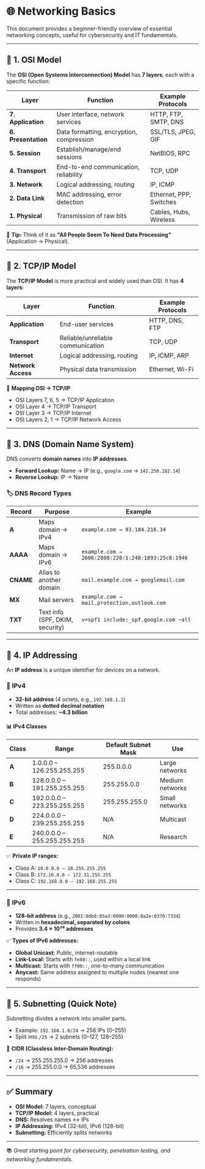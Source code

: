 # 🌐 Networking Basics

This document provides a beginner-friendly overview of essential networking concepts, useful for cybersecurity and IT fundamentals.

---

## 📌 1. OSI Model

The **OSI (Open Systems Interconnection) Model** has **7 layers**, each with a specific function:

| Layer | Function | Example Protocols |
|-------|----------|-------------------|
| **7. Application** | User interface, network services | HTTP, FTP, SMTP, DNS |
| **6. Presentation** | Data formatting, encryption, compression | SSL/TLS, JPEG, GIF |
| **5. Session** | Establish/manage/end sessions | NetBIOS, RPC |
| **4. Transport** | End-to-end communication, reliability | TCP, UDP |
| **3. Network** | Logical addressing, routing | IP, ICMP |
| **2. Data Link** | MAC addressing, error detection | Ethernet, PPP, Switches |
| **1. Physical** | Transmission of raw bits | Cables, Hubs, Wireless |

🔑 **Tip:** Think of it as **"All People Seem To Need Data Processing"** (Application → Physical).

---

## 📌 2. TCP/IP Model

The **TCP/IP Model** is more practical and widely used than OSI. It has **4 layers**:

| Layer | Function | Example Protocols |
|-------|----------|-------------------|
| **Application** | End-user services | HTTP, DNS, FTP |
| **Transport** | Reliable/unreliable communication | TCP, UDP |
| **Internet** | Logical addressing, routing | IP, ICMP, ARP |
| **Network Access** | Physical data transmission | Ethernet, Wi-Fi |

📝 **Mapping OSI → TCP/IP**  
- OSI Layers 7, 6, 5 → TCP/IP Application  
- OSI Layer 4 → TCP/IP Transport  
- OSI Layer 3 → TCP/IP Internet  
- OSI Layers 2, 1 → TCP/IP Network Access  

---

## 📌 3. DNS (Domain Name System)

DNS converts **domain names** into **IP addresses**.

- **Forward Lookup:** Name → IP (e.g., `google.com` → `142.250.182.14`)  
- **Reverse Lookup:** IP → Name  

### 🏷️ DNS Record Types
| Record | Purpose | Example |
|--------|---------|---------|
| **A** | Maps domain → IPv4 | `example.com → 93.184.216.34` |
| **AAAA** | Maps domain → IPv6 | `example.com → 2606:2800:220:1:248:1893:25c8:1946` |
| **CNAME** | Alias to another domain | `mail.example.com → googlemail.com` |
| **MX** | Mail servers | `example.com → mail.protection.outlook.com` |
| **TXT** | Text info (SPF, DKIM, security) | `v=spf1 include:_spf.google.com ~all` |

---

## 📌 4. IP Addressing

An **IP address** is a unique identifier for devices on a network.

### 🔹 IPv4
- **32-bit address** (4 octets, e.g., `192.168.1.1`)  
- Written as **dotted decimal notation**  
- Total addresses: **~4.3 billion**  

#### 📊 IPv4 Classes
| Class | Range | Default Subnet Mask | Use |
|-------|-------|----------------------|-----|
| **A** | 1.0.0.0 – 126.255.255.255 | 255.0.0.0 | Large networks |
| **B** | 128.0.0.0 – 191.255.255.255 | 255.255.0.0 | Medium networks |
| **C** | 192.0.0.0 – 223.255.255.255 | 255.255.255.0 | Small networks |
| **D** | 224.0.0.0 – 239.255.255.255 | N/A | Multicast |
| **E** | 240.0.0.0 – 255.255.255.255 | N/A | Research |

✅ **Private IP ranges:**  
- Class A: `10.0.0.0 – 10.255.255.255`  
- Class B: `172.16.0.0 – 172.31.255.255`  
- Class C: `192.168.0.0 – 192.168.255.255`  

---

### 🔹 IPv6
- **128-bit address** (e.g., `2001:0db8:85a3:0000:0000:8a2e:0370:7334`)  
- Written in **hexadecimal, separated by colons**  
- Provides **3.4 × 10³⁸ addresses**  

✅ **Types of IPv6 addresses:**  
- **Global Unicast:** Public, internet-routable  
- **Link-Local:** Starts with `fe80::`, used within a local link  
- **Multicast:** Starts with `ff00::`, one-to-many communication  
- **Anycast:** Same address assigned to multiple nodes (nearest one responds)  

---

## 📌 5. Subnetting (Quick Note)

Subnetting divides a network into smaller parts.

- Example: `192.168.1.0/24` → 256 IPs (0–255)  
- Split into `/25` → 2 subnets (0–127, 128–255)  

🔑 **CIDR (Classless Inter-Domain Routing):**  
- `/24` → 255.255.255.0 → 256 addresses  
- `/16` → 255.255.0.0 → 65,536 addresses  

---

## ✅ Summary

- **OSI Model:** 7 layers, conceptual  
- **TCP/IP Model:** 4 layers, practical  
- **DNS:** Resolves names ↔ IPs  
- **IP Addressing:** IPv4 (32-bit), IPv6 (128-bit)  
- **Subnetting:** Efficiently splits networks  

---

📚 *Great starting point for cybersecurity, penetration testing, and networking fundamentals.*


